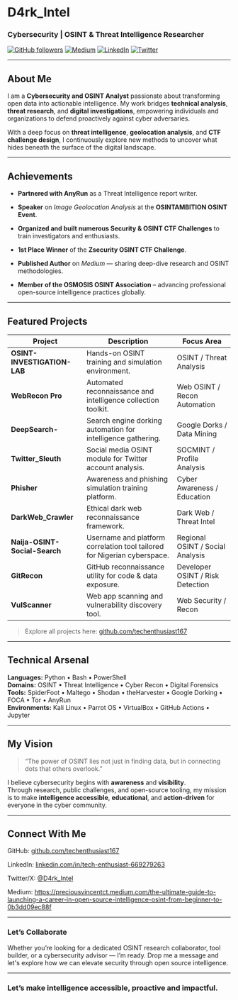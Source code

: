 # D4rk_Intel

### Cybersecurity | OSINT & Threat Intelligence Researcher  

[![GitHub followers](https://img.shields.io/github/followers/techenthusiast167?label=Followers&style=social)](https://github.com/techenthusiast167)
[![Medium](https://img.shields.io/badge/Medium-Read%20My%20Articles-black?logo=medium&logoColor=white)](https://medium.com)
[![LinkedIn](https://img.shields.io/badge/LinkedIn-Connect-blue?logo=linkedin)](https://linkedin.com/in/tech-enthusiast-669279263)
[![Twitter](https://img.shields.io/twitter/follow/D4rk_Intel?style=social)](https://x.com/D4rk_Intel)

---

## About Me  

I am a **Cybersecurity and OSINT Analyst** passionate about transforming open data into actionable intelligence. My work bridges **technical analysis**, **threat research**, and **digital investigations**, empowering individuals and organizations to defend proactively against cyber adversaries.  

With a deep focus on **threat intelligence**, **geolocation analysis**, and **CTF challenge design**, I continuously explore new methods to uncover what hides beneath the surface of the digital landscape.

---

## Achievements  

- **Partnered with AnyRun** as a Threat Intelligence report writer.
  
- **Speaker** on *Image Geolocation Analysis* at the **OSINTAMBITION OSINT Event**.
  
- **Organized and built numerous Security & OSINT CTF Challenges** to train investigators and enthusiasts.
  
- **1st Place Winner** of the **Zsecurity OSINT CTF Challenge**.
  
- **Published Author** on *Medium* — sharing deep-dive research and OSINT methodologies.
  
- **Member of the OSMOSIS OSINT Association** – advancing professional open-source intelligence practices globally.

---

## Featured Projects  

| Project | Description | Focus Area |
|----------|--------------|-------------|
| **OSINT-INVESTIGATION-LAB** | Hands-on OSINT training and simulation environment. | OSINT / Threat Analysis |
| **WebRecon Pro** | Automated reconnaissance and intelligence collection toolkit. | Web OSINT / Recon Automation |
| **DeepSearch-** | Search engine dorking automation for intelligence gathering. | Google Dorks / Data Mining |
| **Twitter_Sleuth** | Social media OSINT module for Twitter account analysis. | SOCMINT / Profile Analysis |
| **Phisher** | Awareness and phishing simulation training platform. | Cyber Awareness / Education |
| **DarkWeb_Crawler** | Ethical dark web reconnaissance framework. | Dark Web / Threat Intel |
| **Naija-OSINT-Social-Search** | Username and platform correlation tool tailored for Nigerian cyberspace. | Regional OSINT / Social Analysis |
| **GitRecon** | GitHub reconnaissance utility for code & data exposure. | Developer OSINT / Risk Detection |
| **VulScanner** | Web app scanning and vulnerability discovery tool. | Web Security / Recon |

> Explore all projects here: [github.com/techenthusiast167](https://github.com/techenthusiast167?tab=repositories)

---

## Technical Arsenal  

**Languages:** Python • Bash • PowerShell  
**Domains:** OSINT • Threat Intelligence • Cyber Recon • Digital Forensics  
**Tools:** SpiderFoot • Maltego • Shodan • theHarvester • Google Dorking • FOCA • Tor • AnyRun  
**Environments:** Kali Linux • Parrot OS • VirtualBox • GitHub Actions • Jupyter  

---

## My Vision  

> “The power of OSINT lies not just in finding data, but in connecting dots that others overlook.”  

I believe cybersecurity begins with **awareness** and **visibility**.  
Through research, public challenges, and open-source tooling, my mission is to make **intelligence accessible**, **educational**, and **action-driven** for everyone in the cyber community.

---

## Connect With Me  

GitHub: [github.com/techenthusiast167](https://github.com/techenthusiast167)  

LinkedIn: [linkedin.com/in/tech-enthusiast-669279263](https://linkedin.com/in/tech-enthusiast-669279263)  

Twitter/X: [@D4rk_Intel](https://x.com/D4rk_Intel)  

Medium: https://preciousvincentct.medium.com/the-ultimate-guide-to-launching-a-career-in-open-source-intelligence-osint-from-beginner-to-0b3dd09ec88f

---

### Let’s Collaborate  

Whether you’re looking for a dedicated OSINT research collaborator, tool builder, or a cybersecurity advisor — I’m ready. Drop me a message and let's explore how we can elevate security through open source intelligence.

---

### Let’s make intelligence accessible, proactive and impactful.  

